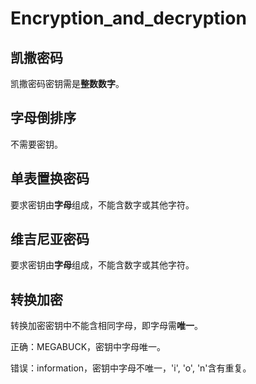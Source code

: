 # Encryption_and_decryption

## 凯撒密码

凯撒密码密钥需是**整数数字**。
## 字母倒排序

不需要密钥。

## 单表置换密码

要求密钥由**字母**组成，不能含数字或其他字符。

## 维吉尼亚密码

要求密钥由**字母**组成，不能含数字或其他字符。

## 转换加密

转换加密密钥中不能含相同字母，即字母需**唯一**。

正确：MEGABUCK，密钥中字母唯一。

错误：information，密钥中字母不唯一，'i', 'o', 'n'含有重复。